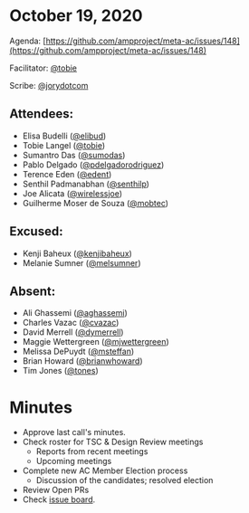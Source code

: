 # **October 19, 2020**

Agenda: [https://github.com/ampproject/meta-ac/issues/148](https://github.com/ampproject/meta-ac/issues/148)

Facilitator: [@tobie][tobie]

Scribe: [@jorydotcom][jorydotcom]

## **Attendees:**

*   Elisa Budelli ([@elibud][elibud])
*   Tobie Langel ([@tobie][tobie])
*   Sumantro Das ([@sumodas][sumodas])
*   Pablo Delgado ([@pdelgadorodriguez][pdelgadorodriguez])
*   Terence Eden ([@edent][edent])
*   Senthil Padmanabhan ([@senthilp][senthilp])
*   Joe Alicata ([@wirelessjoe][wirelessjoe])
*   Guilherme Moser de Souza ([@mobtec][mobtec])

## **Excused:**

*   Kenji Baheux ([@kenjibaheux][kenjibaheux])
*   Melanie Sumner ([@melsumner][melsumner])

## **Absent:**

*   Ali Ghassemi ([@aghassemi][aghassemi])
*   Charles Vazac ([@cvazac][cvazac])
*   David Merrell ([@dymerrell][dymerrell])
*   Maggie Wettergreen ([@mjwettergreen][mjwettergreen])
*   Melissa DePuydt ([@msteffan][msteffan])
*   Brian Howard ([@brianwhoward][brianwhoward])
*   Tim Jones ([@tones][tones])

# **Minutes**

*   Approve last call's minutes.
*   Check roster for TSC & Design Review meetings
    *   Reports from recent meetings
    *   Upcoming meetings
*   Complete new AC Member Election process
    *   Discussion of the candidates; resolved election
*   Review Open PRs
*   Check [issue board](https://github.com/ampproject/meta-ac/projects/2).

[tobie]: https://github.com/tobie
[wirelessjoe]: https://github.com/wirelessjoe
[cvazac]: https://github.com/cvazac
[mobtec]: https://github.com/mobtec
[levidurfee]: https://github.com/levidurfee
[sumodas]: https://github.com/sumodas
[edent]: https://github.com/edent
[senthilp]: https://github.com/senthilp
[tones]: https://github.com/tones
[kenjibaheux]: https://github.com/kenjibaheux
[elibud]: https://github.com/elibud
[pdelgadorodriguez]: https://github.com/pdelgadorodriguez
[dymerrell]: https://github.com/dymerrell
[mjwettergreen]: https://github.com/mjwettergreen
[melsumner]: https://github.com/melsumner
[msteffan]: https://github.com/msteffan
[TedShuter]: https://github.com/TedShuter
[aghassemi]: https://github.com/aghassemi
[jorydotcom]: https://github.com/jorydotcom
[brianwhoward]: https://github.com/brianwhoward